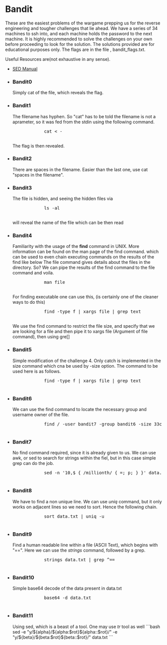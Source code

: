 # Bandit
These are the easiest problems of the wargame prepping us for the reverse engineering and tougher challenges that lie ahead. We have a series of 34 machines to ssh into, and each machine holds the password to the next machine. It is highly recommended to solve the challenges on your own before proceeding to look for the solution. The solutions provided are for educational purposes only. The flags are in the file , bandit_flags.txt.

Useful  Resources are(not exhaustive in any sense).
<ul>
	<li>
		<a href="https://www.gnu.org/software/sed/manual/sed.html">SED Manual</a>
	</li>
</ul>
<ul>
	<li>
		<h3>Bandit0</h3>
		Simply cat of the file, which reveals the flag. 
	</li>
	<li>
		<h3>Bandit1</h3>
		The filename has hyphen. So "cat" has to be told the filename is not a aprameter, so it was fed from the stdin using the following command.
		<pre>
			cat &lt -
		</pre>
		The flag is then revealed.
	</li>
	<li>
		<h3>Bandit2</h3>
		There are spaces in the filename. Easier than the last one, use cat "spaces in the filename".
	</li>
	<li><h3>Bandit3</h3>
		The file is hidden, and seeing the hidden files via 
		<pre>
			ls -al 
		</pre>
		will reveal the name of the file which can be then read
	</li>
	<li>
		<h3>Bandit4</h3>
		Familiarity with the usage of the <b>find</b> command in UNIX.
		More information can be found on the man page of the find command.
		which can be used to even chain executing commands on the results of the find like below
		The file command gives details about the files in the directory. So? We can pipe the results of the find command to the file command and voila.
		<pre>
			man file
		</pre>
		For finding executable one can use this, (is certainly one of the cleaner ways to do this)
		<pre>
			find -type f | xargs file | grep text
		</pre>
		We use the find command to restrict the file size, and specify that we are looking for a file
		and then pipe it to xargs file (Argument of file command), then using gre[]
	</li>
	<li>
		<h3>
			Bandit5
		</h3>
		Simple modification of the challenge 4. Only catch is implemented in the size command which cna be used by -size option. The command to be used here is as follows.
		<pre>
			find -type f | xargs file | grep text
		</pre>
	<li>
		<h3>
			Bandit6
		</h3>
		We can use the find command to locate the necessary group and username owner of the file.
		<pre>
			find / -user bandit7 -group bandit6 -size 33c 2&gt/dev/null
		</pre>
	</li>
	<li>
		<h3>
			Bandit7
		</h3>
		No find command required, since it is already given to us. We can use awk, or sed to search for strings within the fiel, but in this case simple grep can do the job. 
		<pre>
			sed -n '10,$ { /millionth/ { =; p; } }' data.txt
		</pre>
	</li>
	<li>
		<h3>
			Bandit8
		</h3>
		We have to find a non unique line. We can use <i>uniq</i> command, but it only works on adjacent lines so we need to sort. Hence the following chain.
		<pre>
			sort data.txt | uniq -u
		</pre>
	</li>
	<li>
		<h3>Bandit9</h3>
		Find a human readable line within a file (ASCII Text), which begins with "==". Here we can use the <i>strings</i> command, followed by a grep.
		<pre>
			strings data.txt | grep ^==
		</pre>
	</li>
	<li>
		<h3>Bandit10</h3>
		Simple base64 decode of the data present in data.txt
		<pre>
			base64 -d data.txt 
		</pre>
	</li>
	<li>
		<h3>Bandit11</h3>
		Using sed, which is a beast of a tool. One may use <i>tr</i> tool as well
		```bash
sed -e "y/${alpha}/${alpha:$rot}${alpha::$rot}/" -e "y/${beta}/${beta:$rot}${beta::$rot}/" data.txt
		```
	</li>
</ul>